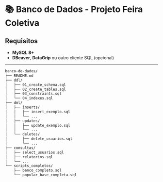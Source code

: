 # 📚 Banco de Dados - Projeto Feira Coletiva

## Requisitos

- **MySQL 8+**
- **DBeaver**, **DataGrip** ou outro cliente SQL (opcional)

---

```bash
banco-de-dados/
├── README.md
├── ddl/ 
│   ├── 01_create_schema.sql 
│   ├── 02_create_tables.sql 
│   ├── 03_constraints.sql 
│   └── 04_indexes.sql 
├── dml/ 
│   ├── inserts/
│   │   ├── insert_exemplo.sql
│   │   └── ...
│   ├── updates/
│   │   ├── update_exemplo.sql
│   │   └── ...
│   └── deletes/
│       ├── delete_usuarios.sql
│       └── ...
├── consultas/ 
│   ├── select_usuarios.sql
│   ├── relatorios.sql
│   └── ...
└── scripts_completos/
    ├── banco_completo.sql 
    └── popular_base_completa.sql 
``` 

